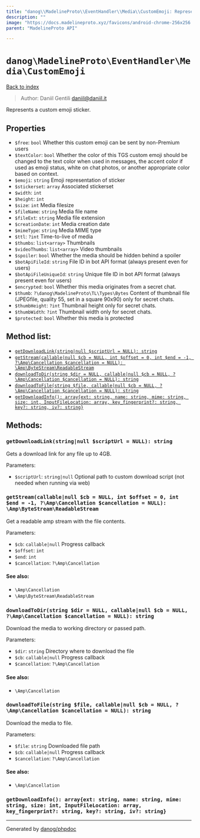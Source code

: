 ```yaml
---
title: "danog\\MadelineProto\\EventHandler\\Media\\CustomEmoji: Represents a custom emoji sticker."
description: ""
image: "https://docs.madelineproto.xyz/favicons/android-chrome-256x256.png"
parent: "MadelineProto API"

---
```

# `danog\MadelineProto\EventHandler\Media\CustomEmoji`
[Back to index](../../../../index.html)

> Author: Daniil Gentili <daniil@daniil.it>  
  

Represents a custom emoji sticker.  



## Properties
* `$free`: `bool` Whether this custom emoji can be sent by non-Premium users
* `$textColor`: `bool` Whether the color of this TGS custom emoji should be changed to the text color when used in messages, the accent color if used as emoji status, white on chat photos, or another appropriate color based on context.
* `$emoji`: `string` Emoji representation of sticker
* `$stickerset`: `array` Associated stickerset
* `$width`: `int` 
* `$height`: `int` 
* `$size`: `int` Media filesize
* `$fileName`: `string` Media file name
* `$fileExt`: `string` Media file extension
* `$creationDate`: `int` Media creation date
* `$mimeType`: `string` Media MIME type
* `$ttl`: `?int` Time-to-live of media
* `$thumbs`: `list<array>` Thumbnails
* `$videoThumbs`: `list<array>` Video thumbnails
* `$spoiler`: `bool` Whether the media should be hidden behind a spoiler
* `$botApiFileId`: `string` File ID in bot API format (always present even for users)
* `$botApiFileUniqueId`: `string` Unique file ID in bot API format (always present even for users)
* `$encrypted`: `bool` Whether this media originates from a secret chat.
* `$thumb`: `?\danog\MadelineProto\TL\Types\Bytes` Content of thumbnail file (JPEGfile, quality 55, set in a square 90x90) only for secret chats.
* `$thumbHeight`: `?int` Thumbnail height only for secret chats.
* `$thumbWidth`: `?int` Thumbnail width only for secret chats.
* `$protected`: `bool` Whether this media is protected

## Method list:
* [`getDownloadLink(string|null $scriptUrl = NULL): string`](#getdownloadlink-string-null-scripturl-null-string)
* [`getStream(callable|null $cb = NULL, int $offset = 0, int $end = -1, ?\Amp\Cancellation $cancellation = NULL): \Amp\ByteStream\ReadableStream`](#getstream-callable-null-cb-null-int-offset-0-int-end-1-amp-cancellation-cancellation-null-amp-bytestream-readablestream)
* [`downloadToDir(string $dir = NULL, callable|null $cb = NULL, ?\Amp\Cancellation $cancellation = NULL): string`](#downloadtodir-string-dir-null-callable-null-cb-null-amp-cancellation-cancellation-null-string)
* [`downloadToFile(string $file, callable|null $cb = NULL, ?\Amp\Cancellation $cancellation = NULL): string`](#downloadtofile-string-file-callable-null-cb-null-amp-cancellation-cancellation-null-string)
* [`getDownloadInfo(): array{ext: string, name: string, mime: string, size: int, InputFileLocation: array, key_fingerprint?: string, key?: string, iv?: string}`](#getdownloadinfo-array-ext-string-name-string-mime-string-size-int-inputfilelocation-array-key_fingerprint-string-key-string-iv-string)

## Methods:
### `getDownloadLink(string|null $scriptUrl = NULL): string`

Gets a download link for any file up to 4GB.


Parameters:

* `$scriptUrl`: `string|null` Optional path to custom download script (not needed when running via web)  



### `getStream(callable|null $cb = NULL, int $offset = 0, int $end = -1, ?\Amp\Cancellation $cancellation = NULL): \Amp\ByteStream\ReadableStream`

Get a readable amp stream with the file contents.


Parameters:

* `$cb`: `callable|null` Progress callback  
* `$offset`: `int`   
* `$end`: `int`   
* `$cancellation`: `?\Amp\Cancellation`   


#### See also: 
* `\Amp\Cancellation`
* `\Amp\ByteStream\ReadableStream`




### `downloadToDir(string $dir = NULL, callable|null $cb = NULL, ?\Amp\Cancellation $cancellation = NULL): string`

Download the media to working directory or passed path.


Parameters:

* `$dir`: `string` Directory where to download the file  
* `$cb`: `callable|null` Progress callback  
* `$cancellation`: `?\Amp\Cancellation`   


#### See also: 
* `\Amp\Cancellation`




### `downloadToFile(string $file, callable|null $cb = NULL, ?\Amp\Cancellation $cancellation = NULL): string`

Download the media to file.


Parameters:

* `$file`: `string` Downloaded file path  
* `$cb`: `callable|null` Progress callback  
* `$cancellation`: `?\Amp\Cancellation`   


#### See also: 
* `\Amp\Cancellation`




### `getDownloadInfo(): array{ext: string, name: string, mime: string, size: int, InputFileLocation: array, key_fingerprint?: string, key?: string, iv?: string}`





---
Generated by [danog/phpdoc](https://phpdoc.daniil.it)
